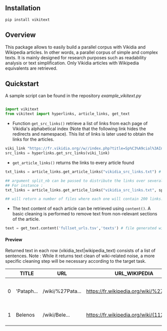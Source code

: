 ## **Installation**

`pip install vikitext`

## **Overview**
This package allows to easily build a parallel corpus with Vikidia and Wikipedia articles. In other words, a parallel corpus of simple and complex texts. It is mainly designed for research purposes such as readability analysis or text simplification. Only Vikidia articles with Wikipedia equivalents are retrieved.

## **Quickstart**

A sample script can be found in the repository *example_vikitext.py*


```python

import vikitext
from vikitext import hyperlinks, article_links, get_text
```


- Function `get_src_links()` retrieve a list of links from each page of Vikidia's alphabetical index (Note that the following link
 hides the redirects and namespace). This list of links is later used to obtain the links for the articles.
```python
viki_link "https://fr.vikidia.org//w//index.php?title=Sp%C3%A9cial%3AIndex&prefix=&namespace=0&hideredirects=1"
src_links = hyperlinks.get_src_links(viki_link)
```


- `get_article_links()` returns the links to every article found
```python
txt_links = article_links.get_article_links("vikidia_src_links.txt") # file generated with src_links

## argument split_nb can be passed to distribute the links over several files containing n number of files.
## For instance :
txt_links = article_links.get_article_links("vikidia_src_links.txt", split_nb=200)

## will return a number of files where each one will contain 200 links. This option is recommended.
```


- The text content of each article can be retrieved using `content()`. A basic cleaning is performed to remove text from non-relevant sections of the article.
```python
text = get_text.content('fullset_urls.tsv','texts') # file generated with txt_links | output file custom name
```
  
  
#### **Preview**
Returned text in each row (vikidia_text|wikipedia_text) consists of a list of sentences.
Note : While it returns text clean of wiki-related noise, a more specific cleaning step will be necessary according to the target task.

|  | TITLE      | URL              | URL_WIKIPEDIA                              | URL_VIKIDIA                          | vikidia_text  | wikipedia_text                                        |
|----|------------|------------------|--------------------------------------------|--------------------------------------|----------------------------------|-----------------------------------------|
| 0  | 'Pataph... | /wiki/%27Pata... | https://fr.wikipedia.org/wiki/%27Pat...    | https://fr.vikidia.org/wiki/%27Pa... | La ’pataphysique est une sci...  | La ’Pataphysique apparaît dans ...      |
| 1   | Belenos    | /wiki/Bele...    | https://fr.wikipedia.org/wiki/(11284)_B... | https://fr.vikidia.org/wiki/(112... | Belenos est un astéroïde ...     | Belenos, désignation internat... |